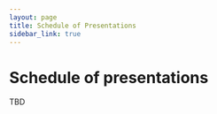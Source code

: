 ```yaml
---
layout: page
title: Schedule of Presentations
sidebar_link: true
---
```


# Schedule of presentations

TBD